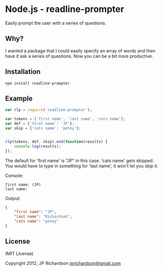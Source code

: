 Node.js - readline-prompter
==========================

Easily prompt the user with a series of questions.



Why?
----

I wanted a package that I could easily specify an array of words and then have it ask a series of questions. Now you can be a bit more productive.


Installation
------------

    npm install readline-prompter



Example
------


```javascript
var rlp = require('readline-prompter');

var tokens = ['first name', 'last name', 'cats name'];
var def = {'first name': 'JP'};
var skip = {'cats name': 'petey'};


rlp(tokens, def, skip).end(function(results) {
    console.log(results);
});
```

The default for 'first name' is "JP" in this case. 'cats name' gets skipped. You would have to type in something for 'last name', it won't let you skip it.

Console:

    first name: (JP)
    last name:


Output:
```json
{
    "first name": "JP",
    "last name": "Richardson",
    "cats name": "petey"
}
```

License
-------

(MIT License)

Copyright 2012, JP Richardson  <jprichardson@gmail.com>


